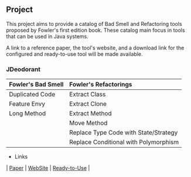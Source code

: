 ## Project

This project aims to provide a catalog of Bad Smell and Refactoring tools proposed by Fowler's first edition book. These catalog main focus in tools that can be used in Java systems.

A link to a reference paper, the tool's website, and a download link for the configured and ready-to-use tool will be made available.


### JDeodorant

| **Fowler's Bad Smell**  | **Fowler's Refactorings**              |
|:------------------------|:---------------------------------------|
|Duplicated Code          | Extract Class                          |
|Feature Envy             | Extract Clone                          |
|Long Method              | Extract Method                         |
|                         | Move Method                            |
|                         | Replace Type Code with State/Strategy  |
|                         | Replace Conditional with Polymorphism  |


- Links

| [Paper](https://github.com/) | [WebSite](https://github.com/) | [Ready-to-Use](https://github.com/) |
